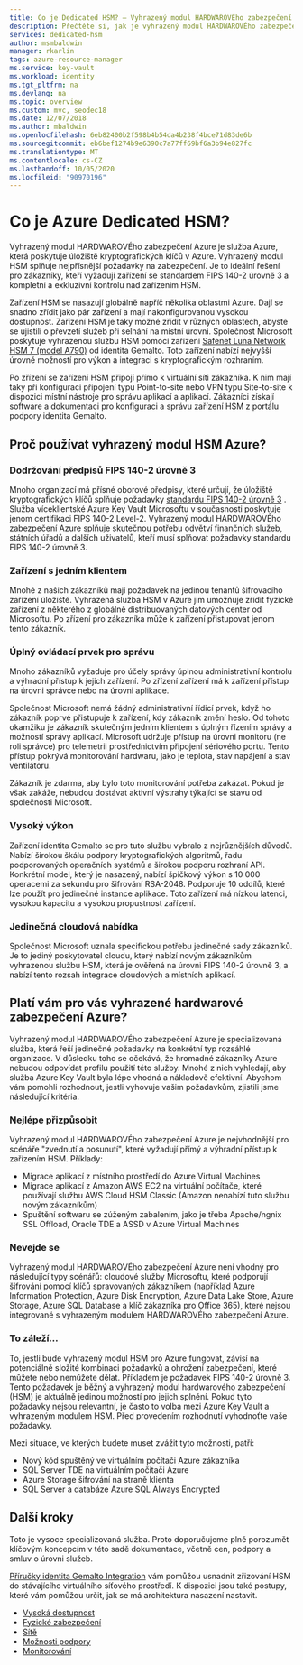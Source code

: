 ```yaml
---
title: Co je Dedicated HSM? – Vyhrazený modul HARDWAROVÉho zabezpečení Azure | Microsoft Docs
description: Přečtěte si, jak je vyhrazený modul HARDWAROVÉho zabezpečení Azure služba Azure, která poskytuje úložiště kryptografických klíčů v Azure.
services: dedicated-hsm
author: msmbaldwin
manager: rkarlin
tags: azure-resource-manager
ms.service: key-vault
ms.workload: identity
ms.tgt_pltfrm: na
ms.devlang: na
ms.topic: overview
ms.custom: mvc, seodec18
ms.date: 12/07/2018
ms.author: mbaldwin
ms.openlocfilehash: 6eb82400b2f598b4b54da4b238f4bce71d83de6b
ms.sourcegitcommit: eb6bef1274b9e6390c7a77ff69bf6a3b94e827fc
ms.translationtype: MT
ms.contentlocale: cs-CZ
ms.lasthandoff: 10/05/2020
ms.locfileid: "90970196"
---
```

# <a name="what-is-azure-dedicated-hsm"></a>Co je Azure Dedicated HSM?

Vyhrazený modul HARDWAROVÉho zabezpečení Azure je služba Azure, která poskytuje úložiště kryptografických klíčů v Azure. Vyhrazený modul HSM splňuje nejpřísnější požadavky na zabezpečení. Je to ideální řešení pro zákazníky, kteří vyžadují zařízení se standardem FIPS 140-2 úrovně 3 a kompletní a exkluzivní kontrolu nad zařízením HSM. 

 Zařízení HSM se nasazují globálně napříč několika oblastmi Azure. Dají se snadno zřídit jako pár zařízení a mají nakonfigurovanou vysokou dostupnost. Zařízení HSM je taky možné zřídit v různých oblastech, abyste se ujistili o převzetí služeb při selhání na místní úrovni. Společnost Microsoft poskytuje vyhrazenou službu HSM pomocí zařízení [Safenet Luna Network HSM 7 (model A790)](https://safenet.gemalto.com/data-encryption/hardware-security-modules-hsms/safenet-network-hsm/) od identita Gemalto. Toto zařízení nabízí nejvyšší úrovně možností pro výkon a integraci s kryptografickým rozhraním. 

Po zřízení se zařízení HSM připojí přímo k virtuální síti zákazníka. K nim mají taky při konfiguraci připojení typu Point-to-site nebo VPN typu Site-to-site k dispozici místní nástroje pro správu aplikací a aplikací. Zákazníci získají software a dokumentaci pro konfiguraci a správu zařízení HSM z portálu podpory identita Gemalto.

## <a name="why-use-azure-dedicated-hsm"></a>Proč používat vyhrazený modul HSM Azure?

### <a name="fips-140-2-level-3-compliance"></a>Dodržování předpisů FIPS 140-2 úrovně 3

Mnoho organizací má přísné oborové předpisy, které určují, že úložiště kryptografických klíčů splňuje požadavky [standardu FIPS 140-2 úrovně 3](https://csrc.nist.gov/publications/detail/fips/140/2/final) . Služba víceklientské Azure Key Vault Microsoftu v současnosti poskytuje jenom certifikaci FIPS 140-2 Level-2. Vyhrazený modul HARDWAROVÉho zabezpečení Azure splňuje skutečnou potřebu odvětví finančních služeb, státních úřadů a dalších uživatelů, kteří musí splňovat požadavky standardu FIPS 140-2 úrovně 3.

### <a name="single-tenant-devices"></a>Zařízení s jedním klientem

Mnohé z našich zákazníků mají požadavek na jedinou tenantů šifrovacího zařízení úložiště. Vyhrazená služba HSM v Azure jim umožňuje zřídit fyzické zařízení z některého z globálně distribuovaných datových center od Microsoftu. Po zřízení pro zákazníka může k zařízení přistupovat jenom tento zákazník.

### <a name="full-administrative-control"></a>Úplný ovládací prvek pro správu

Mnoho zákazníků vyžaduje pro účely správy úplnou administrativní kontrolu a výhradní přístup k jejich zařízení. Po zřízení zařízení má k zařízení přístup na úrovni správce nebo na úrovni aplikace.

 Společnost Microsoft nemá žádný administrativní řídicí prvek, když ho zákazník poprvé přistupuje k zařízení, kdy zákazník změní heslo. Od tohoto okamžiku je zákazník skutečným jedním klientem s úplným řízením správy a možností správy aplikací. Microsoft udržuje přístup na úrovni monitoru (ne roli správce) pro telemetrii prostřednictvím připojení sériového portu. Tento přístup pokrývá monitorování hardwaru, jako je teplota, stav napájení a stav ventilátoru. 
 
 Zákazník je zdarma, aby bylo toto monitorování potřeba zakázat. Pokud je však zakáže, nebudou dostávat aktivní výstrahy týkající se stavu od společnosti Microsoft.

### <a name="high-performance"></a>Vysoký výkon

Zařízení identita Gemalto se pro tuto službu vybralo z nejrůznějších důvodů. Nabízí širokou škálu podpory kryptografických algoritmů, řadu podporovaných operačních systémů a širokou podporu rozhraní API. Konkrétní model, který je nasazený, nabízí špičkový výkon s 10 000 operacemi za sekundu pro šifrování RSA-2048. Podporuje 10 oddílů, které lze použít pro jedinečné instance aplikace. Toto zařízení má nízkou latenci, vysokou kapacitu a vysokou propustnost zařízení.

### <a name="unique-cloud-based-offering"></a>Jedinečná cloudová nabídka

Společnost Microsoft uznala specifickou potřebu jedinečné sady zákazníků. Je to jediný poskytovatel cloudu, který nabízí novým zákazníkům vyhrazenou službu HSM, která je ověřená na úrovni FIPS 140-2 úrovně 3, a nabízí tento rozsah integrace cloudových a místních aplikací.

## <a name="is-azure-dedicated-hsm-right-for-you"></a>Platí vám pro vás vyhrazené hardwarové zabezpečení Azure?

Vyhrazený modul HARDWAROVÉho zabezpečení Azure je specializovaná služba, která řeší jedinečné požadavky na konkrétní typ rozsáhlé organizace. V důsledku toho se očekává, že hromadné zákazníky Azure nebudou odpovídat profilu použití této služby. Mnohé z nich vyhledají, aby služba Azure Key Vault byla lépe vhodná a nákladově efektivní. Abychom vám pomohli rozhodnout, jestli vyhovuje vašim požadavkům, zjistili jsme následující kritéria.

### <a name="best-fit"></a>Nejlépe přizpůsobit

Vyhrazený modul HARDWAROVÉho zabezpečení Azure je nejvhodnější pro scénáře "zvednutí a posunutí", které vyžadují přímý a výhradní přístup k zařízením HSM. Příklady:

- Migrace aplikací z místního prostředí do Azure Virtual Machines
- Migrace aplikací z Amazon AWS EC2 na virtuální počítače, které používají službu AWS Cloud HSM Classic (Amazon nenabízí tuto službu novým zákazníkům)
- Spuštění softwaru se zúženým zabalením, jako je třeba Apache/ngnix SSL Offload, Oracle TDE a ASSD v Azure Virtual Machines 

### <a name="not-a-fit"></a>Nevejde se

Vyhrazený modul HARDWAROVÉho zabezpečení Azure není vhodný pro následující typy scénářů: cloudové služby Microsoftu, které podporují šifrování pomocí klíčů spravovaných zákazníkem (například Azure Information Protection, Azure Disk Encryption, Azure Data Lake Store, Azure Storage, Azure SQL Database a klíč zákazníka pro Office 365), které nejsou integrované s vyhrazeným modulem HARDWAROVÉho zabezpečení Azure.

### <a name="it-depends"></a>To záleží...

To, jestli bude vyhrazený modul HSM pro Azure fungovat, závisí na potenciálně složité kombinaci požadavků a ohrožení zabezpečení, které můžete nebo nemůžete dělat. Příkladem je požadavek FIPS 140-2 úrovně 3. Tento požadavek je běžný a vyhrazený modul hardwarového zabezpečení (HSM) je aktuálně jedinou možností pro jejich splnění. Pokud tyto požadavky nejsou relevantní, je často to volba mezi Azure Key Vault a vyhrazeným modulem HSM. Před provedením rozhodnutí vyhodnoťte vaše požadavky.

Mezi situace, ve kterých budete muset zvážit tyto možnosti, patří: 

- Nový kód spuštěný ve virtuálním počítači Azure zákazníka
- SQL Server TDE na virtuálním počítači Azure
- Azure Storage šifrování na straně klienta
- SQL Server a databáze Azure SQL Always Encrypted

## <a name="next-steps"></a>Další kroky

Toto je vysoce specializovaná služba. Proto doporučujeme plně porozumět klíčovým koncepcím v této sadě dokumentace, včetně cen, podpory a smluv o úrovni služeb. 

[Příručky identita Gemalto Integration](https://safenet.gemalto.com/partners/microsoft/) vám pomůžou usnadnit zřizování HSM do stávajícího virtuálního síťového prostředí. K dispozici jsou také postupy, které vám pomůžou určit, jak se má architektura nasazení nastavit.

* [Vysoká dostupnost](high-availability.md)
* [Fyzické zabezpečení](physical-security.md)
* [Sítě](networking.md)
* [Možnosti podpory](supportability.md)
* [Monitorování](monitoring.md)
